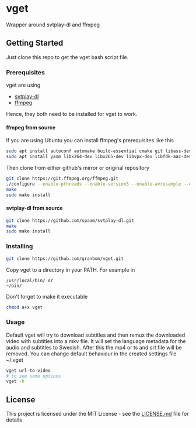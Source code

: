 # vget
Wrapper around svtplay-dl and ffmpeg

## Getting Started

Just clone this repo to get the vget bash script file.

### Prerequisites

vget are using 
* [svtplay-dl](https://github.com/spaam/svtplay-dl)
* [ffmpeg](https://github.com/FFmpeg/FFmpeg)

Hence, they both need to be installed for vget to work.

#### ffmpeg from source

If you are using Ubuntu you can install ffmpeg's prerequisites like this
```bash
sudo apt install autoconf automake build-essential cmake git libass-dev libfreetype6-dev libsdl2-dev libtheora-dev libtool libva-dev libvdpau-dev libvorbis-dev libxcb1-dev libxcb-shm0-dev libxcb-xfixes0-dev mercurial pkg-config texinfo wget zlib1g-dev
sudo apt install yasm libx264-dev libx265-dev libvpx-dev libfdk-aac-dev libmp3lame-dev libopus-dev librtmp-dev libxvidcore-dev ocl-icd-opencl-dev
```

Then clone from either github's mirror or original repository
```bash
git clone https://git.ffmpeg.org/ffmpeg.git
./configure --enable-pthreads --enable-version3 --enable-avresample --enable-gpl --enable-libass --enable-libfdk-aac --enable-libfreetype --enable-libmp3lame --enable-libopus --enable-librtmp --enable-libvorbis --enable-libvpx --enable-libx264 --enable-libx265 --enable-libxvid --enable-opencl --enable-openssl --enable-nonfree
make
sudo make install
```

#### svtplay-dl from source

```bash
git clone https://github.com/spaam/svtplay-dl.git
make
sudo make install
```

### Installing

```bash
git clone https://github.com/granbom/vget.git
```
Copy vget to a directory in your PATH. For example in
```
/usr/local/bin/ or 
~/bin/
```
Don't forget to make it executable
```bash
chmod a+x vget
```

### Usage

Default vget will try to download subtitles and then remux the downloaded video with subtitles into a mkv file. It will set the language metadata for the audio and subtitles to Swedish. After this the mp4 or ts and srt file will be removed.
You can change default behaviour in the created settings file ~/.vget
```bash
vget url-to-video
# to see some options
vget -h
```

## License

This project is licensed under the MIT License - see the [LICENSE.md](LICENSE.md) file for details
